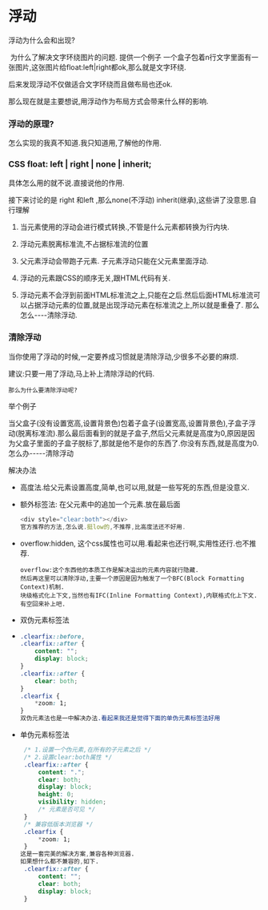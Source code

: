 



# 浮动

浮动为什么会和出现?

​	 为什么了解决文字环绕图片的问题. 提供一个例子 一个盒子包着n行文字里面有一张图片,这张图片给float:left|right都ok,那么就是文字环绕.

后来发现浮动不仅做适合文字环绕而且做布局也还ok.

那么现在就是主要想说,用浮动作为布局方式会带来什么样的影响.

### 浮动的原理?

怎么实现的我真不知道.我只知道用,了解他的作用.

### CSS float: left | right | none | inherit; 

具体怎么用的就不说.直接说他的作用.

接下来讨论的是 right 和left ,那么none(不浮动) inherit(继承),这些讲了没意思.自行理解

1. 当元素使用的浮动会进行模式转换.,不管是什么元素都转换为行内块.

2. 浮动元素脱离标准流,不占据标准流的位置

3. 父元素浮动会带跑子元素. 子元素浮动只能在父元素里面浮动.

4. 浮动的元素跟CSS的顺序无关,跟HTML代码有关.

5. 浮动元素不会浮到前面HTML标准流之上,只能在之后.然后后面HTML标准流可以占据浮动元素的位置,就是出现浮动元素在标准流之上,所以就是重叠了. 那么怎么----清除浮动.

   

### 清除浮动

当你使用了浮动的时候,一定要养成习惯就是清除浮动,少很多不必要的麻烦.

建议:只要一用了浮动,马上补上清除浮动的代码.

`那么为什么要清除浮动呢?`

举个例子

当父盒子(没有设置宽高,设置背景色)包着子盒子(设置宽高,设置背景色),子盒子浮动(脱离标准流).那么最后面看到的就是子盒子,然后父元素就是高度为0,原因是因为父盒子里面的子盒子脱标了,那就是他不是你的东西了.你没有东西,就是高度为0.怎么办-----清除浮动

解决办法

+ 高度法.给父元素设置高度,简单,也可以用,就是一些写死的东西,但是没意义.

+ 额外标签法: 在父元素中的追加一个元素.放在最后面  

  ```js
  <div style="clear:both"></div>
  官方推荐的方法,怎么说.挺low的,不推荐,比高度法还不好用.
  ```

+ overflow:hidden, 这个css属性也可以用.看起来也还行啊,实用性还行.也不推荐.

  ```
  overflow:这个东西他的本质工作是解决溢出的元素内容就行隐藏.
  然后再这里可以清除浮动,主要一个原因是因为触发了一个BFC(Block Formatting Context)机制.
  块级格式化上下文,当然也有IFC(Inline Formatting Context),内联格式化上下文.有空回来补上吧.
  ```

+ 双伪元素标签法

+ ```css
  .clearfix::before,
  .clearfix::after {
      content: "";
      display: block;
  }
  .clearfix::after {
      clear: both;
  }
  .clearfix {
      *zoom: 1;
  }
  双伪元素法也是一中解决办法.看起来我还是觉得下面的单伪元素标签法好用
  ```

+ 单伪元素标签法

  ```css
   /* 1.设置一个伪元素,在所有的子元素之后 */
   /* 2.设置clear:both属性 */
   .clearfix::after {
       content: ".";
       clear: both;
       display: block;
       height: 0;
       visibility: hidden;
       /* 元素是否可见 */
   }
   /* 兼容低版本浏览器 */
   .clearfix {
       *zoom: 1;
   }
  这是一套完美的解决方案,兼容各种浏览器.
  如果想什么都不兼容的,如下.
   .clearfix::after {
       content: "";
       clear: both;
       display: block;
   }
  
  ```


